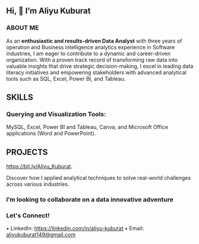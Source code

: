 ## Hi, 👋 I’m Aliyu Kuburat

### ABOUT ME

As an **enthusiastic and results-driven Data Analyst** with three years of operation and Business intelligence
analytics experience in Software industries, I am eager to contribute to a dynamic and career-driven organization. 
With a proven track record of transforming raw data into valuable insights that drive strategic decision-making, 
I excel in leading data literacy initiatives and empowering stakeholders with advanced analytical tools such as SQL,
Excel, Power BI, and Tableau. 

## SKILLS

### Querying and Visualization Tools: 

MySQL, Excel, Power BI and Tableau, Canva, and Microsoft Office applications (Word and PowerPoint).

## PROJECTS 

https://bit.ly/Aliyu_Kuburat. 

Discover how I applied analytical techniques to solve real-world challenges across various industries. 

### I’m looking to collaborate on a data innovative adventure

### Let's Connect!

 • LinkedIn: 
    https://linkedin.com/in/aliyu-kuburat 
 • Email: 
    aliyukuburat149@gmail.com
